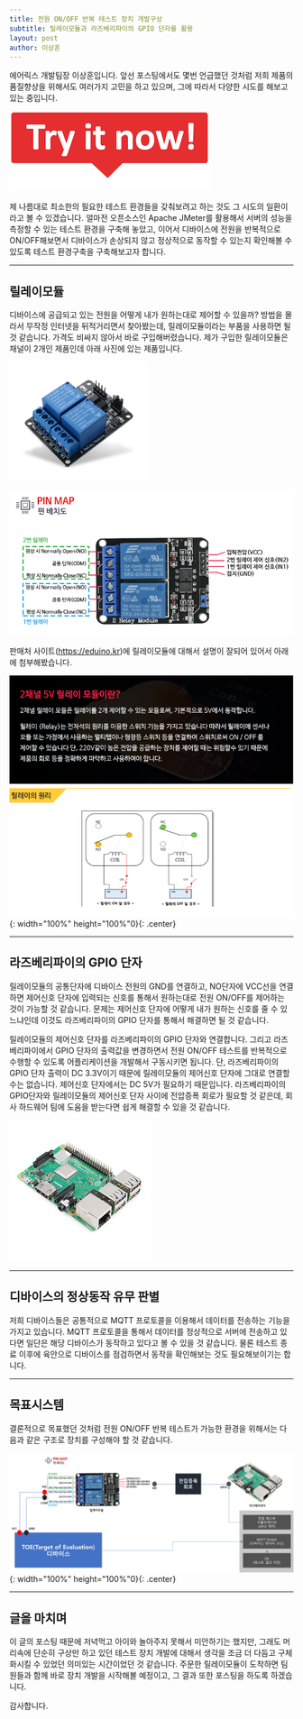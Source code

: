 ```yaml
---
title: 전원 ON/OFF 반복 테스트 장치 개발구상
subtitle: 릴레이모듈과 라즈베리파이의 GPIO 단자를 활용
layout: post
author: 이상훈
---
```


에어릭스 개발팀장 이상훈입니다. 앞선 포스팅에서도 몇번 언급했던 것처럼 저희 제품의 품질향상을 위해서도 
여러가지 고민을 하고 있으며, 그에 따라서 다양한 시도를 해보고 있는 중입니다.

![Try It Now](/img/posts/tryitnow.png)

제 나름대로 최소한의 필요한 테스트 환경들을 갖춰보려고 하는 것도 그 시도의 일환이라고 볼 수 있겠습니다.
얼마전 오픈소스인 Apache JMeter를 활용해서 서버의 성능을 측정할 수 있는 테스트 환경을 구축해 놓았고,
이어서 디바이스에 전원을 반복적으로 ON/OFF해보면서 디바이스가 손상되지 않고 정상적으로 동작할 수 있는지 
확인해볼 수 있도록 테스트 환경구축을 구축해보고자 합니다.

---

## 릴레이모듈 ##

디바이스에 공급되고 있는 전원을 어떻게 내가 원하는대로 제어할 수 있을까? 방법을 몰라서 무작정 인터넷을 뒤적거리면서
찾아봤는데, 릴레이모듈이라는 부품을 사용하면 될 것 같습니다. 가격도 비싸지 않아서 바로 구입해버렸습니다. 
제가 구입한 릴레이모듈은 채널이 2개인 제품인데 아래 사진에 있는 제품입니다.

![2채널 릴레이모듈](/img/posts/relay.png)

![2채널 릴레이모듈](/img/posts/relay_pin.png)

판매처 사이트(https://eduino.kr)에 릴레이모듈에 대해서 설명이 잘되어 있어서 아래에 첨부해봤습니다.

![릴레이모듈 설명](/img/posts/relay_info.png){: width="100%" height="100%"0}{: .center}

---

## 라즈베리파이의 GPIO 단자 ##

릴레이모듈의 공통단자에 디바이스 전원의 GND를 연결하고, NO단자에 VCC선을 연결하면 제어신호 단자에 입력되는
신호를 통해서 원하는대로 전원 ON/OFF를 제어하는 것이 가능할 것 같습니다. 문제는 제어신호 단자에 어떻게
내가 원하는 신호를 줄 수 있느냐인데 이것도 라즈베리파이의 GPIO 단자를 통해서 해결하면 될 것 같습니다.

릴레이모듈의 제어신호 단자를 라즈베리파이의 GPIO 단자와 연결합니다. 그리고 라즈베리파이에서 GPIO 단자의 출력값을
변경하면서 전원 ON/OFF 테스트를 반복적으로 수행할 수 있도록 어플리케이션을 개발해서 구동시키면 됩니다.
단, 라즈베리파이의 GPIO 단자 출력이 DC 3.3V이기 때문에 릴레이모듈의 제어신호 단자에 그대로 연결할 수는 없습니다.
제어신호 단자에서는 DC 5V가 필요하기 때문입니다. 라즈베리파이의 GPIO단자와 릴레이모듈의 제어신호 단자 사이에 
전압증폭 회로가 필요할 것 같은데, 회사 하드웨어 팀에 도움을 받는다면 쉽게 해결할 수 있을 것 같습니다.

![라즈베리파이](/img/posts/raspberry.png)

---

## 디바이스의 정상동작 유무 판별 ##

저희 디바이스들은 공통적으로 MQTT 프로토콜을 이용해서 데이터를 전송하는 기능을 가지고 있습니다.
MQTT 프로토콜을 통해서 데이터를 정상적으로 서버에 전송하고 있다면 일단은 해당 디바이스가 동작하고 있다고
볼 수 있을 것 같습니다. 물론 테스트 종료 이후에 육안으로 디바이스를 점검하면서 동작을 확인해보는 것도 필요해보이기는 합니다.

---

## 목표시스템 ##

결론적으로 목표했던 것처럼 전원 ON/OFF 반복 테스트가 가능한 환경을 위해서는 다음과 같은 구조로 장치를 구성해야 할 것 같습니다.

![구성도](/img/posts/arch.png){: width="100%" height="100%"0}{: .center}

---

## 글을 마치며 ##

이 글의 포스팅 때문에 저녁먹고 아이와 놀아주지 못해서 미안하기는 했지만, 그래도 머리속에 단순히 구상만 하고 있던 테스트 장치 개발에 대해서
생각을 조금 더 다듬고 구체화시킬 수 있었던 의미있는 시간이었던 것 같습니다.
주문한 릴레이모듈이 도착하면 팀원들과 함께 바로 장치 개발을 시작해볼 예정이고, 그 결과 또한 포스팅을 하도록 하겠습니다.

감사합니다.




